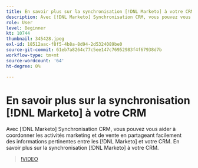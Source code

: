 ```yaml
---
title: En savoir plus sur la synchronisation [!DNL Marketo] à votre CRM
description: Avec [!DNL Marketo] Synchronisation CRM, vous pouvez vous aider à coordonner les activités marketing et de vente en partageant facilement des informations pertinentes entre les [!DNL Marketo] et votre CRM. En savoir plus sur la synchronisation [!DNL Marketo] à votre CRM.
role: User
level: Beginner
kt: 10744
thumbnail: 345428.jpeg
exl-id: 18512aac-f8f5-4b8a-8d94-2d5324089be0
source-git-commit: 61eb7a8264c77c5ee147c76952983f4f67938d7b
workflow-type: tm+mt
source-wordcount: '64'
ht-degree: 0%

---
```


# En savoir plus sur la synchronisation [!DNL Marketo] à votre CRM

Avec [!DNL Marketo] Synchronisation CRM, vous pouvez vous aider à coordonner les activités marketing et de vente en partageant facilement des informations pertinentes entre les [!DNL Marketo] et votre CRM. En savoir plus sur la synchronisation [!DNL Marketo] à votre CRM.

>[!VIDEO](https://video.tv.adobe.com/v/345428/?quality=12&learn=on)
